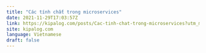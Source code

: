 ```yaml
---
title: "Các tính chất trong microservices"
date: 2021-11-29T17:03:57Z
link: https://kipalog.com/posts/Cac-tinh-chat-trong-microservices?utm_medium=RSS&utm_source=news.12bit.vn
site: kipalog.com
language: Vietnamese
draft: false
---
```


